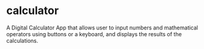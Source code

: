 # calculator
A Digital Calculator App that allows user to input numbers and mathematical operators using buttons or a keyboard, and displays the results of the calculations.

